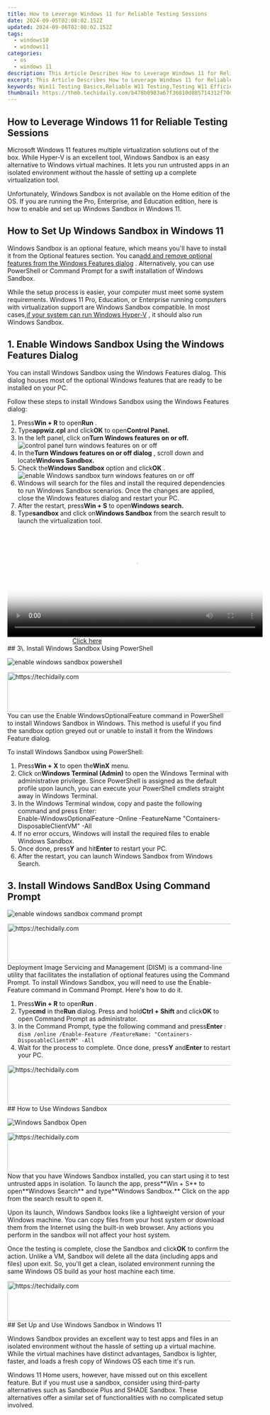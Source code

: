 ```yaml
---
title: How to Leverage Windows 11 for Reliable Testing Sessions
date: 2024-09-05T02:08:02.152Z
updated: 2024-09-06T02:08:02.152Z
tags:
  - windows10
  - windows11
categories:
  - os
  - windows 11
description: This Article Describes How to Leverage Windows 11 for Reliable Testing Sessions
excerpt: This Article Describes How to Leverage Windows 11 for Reliable Testing Sessions
keywords: Win11 Testing Basics,Reliable W11 Testing,Testing W11 Efficiency,Windows 11 QA Tips,Stable W11 Sessions,W11 Test Strategies,Effective W11 Validation
thumbnail: https://thmb.techidaily.com/b478b0983a67f36010d885714312f70db32d5d3a2179d68b62f5c8d46f0ea38e.jpg
---
```


## How to Leverage Windows 11 for Reliable Testing Sessions

 Microsoft Windows 11 features multiple virtualization solutions out of the box. While Hyper-V is an excellent tool, Windows Sandbox is an easy alternative to Windows virtual machines. It lets you run untrusted apps in an isolated environment without the hassle of setting up a complete virtualization tool.

 Unfortunately, Windows Sandbox is not available on the Home edition of the OS. If you are running the Pro, Enterprise, and Education edition, here is how to enable and set up Windows Sandbox in Windows 11.

## How to Set Up Windows Sandbox in Windows 11

 Windows Sandbox is an optional feature, which means you'll have to install it from the Optional features section. You can[add and remove optional features from the Windows Features dialog](http://www.makeuseof.com/how-to-add-remove-optional-features-windows-11/) . Alternatively, you can use PowerShell or Command Prompt for a swift installation of Windows Sandbox.

 While the setup process is easier, your computer must meet some system requirements. Windows 11 Pro, Education, or Enterprise running computers with virtualization support are Windows Sandbox compatible. In most cases,[if your system can run Windows Hyper-V](https://www.makeuseof.com/windows-11-enable-hyper-v/) , it should also run Windows Sandbox.

## 1\. Enable Windows Sandbox Using the Windows Features Dialog

 You can install Windows Sandbox using the Windows Features dialog. This dialog houses most of the optional Windows features that are ready to be installed on your PC.

 Follow these steps to install Windows Sandbox using the Windows Features dialog:

1. Press**Win + R** to open**Run** .
2. Type**appwiz.cpl** and click**OK** to open**Control Panel.**
3. In the left panel, click on**Turn Windows features on or off.**  
![control panel turn windows features on or off](https://static1.makeuseofimages.com/wordpress/wp-content/uploads/2022/11/control-panel-turn-windows-features-on-or-off.jpg)
4. In the**Turn Windows features on or off dialog** , scroll down and locate**Windows Sandbox.**
5. Check the**Windows Sandbox** option and click**OK** .  
![enable Windows sandbox turn windows features on or off](https://static1.makeuseofimages.com/wordpress/wp-content/uploads/2022/11/enable-Windows-sandbox-turn-windows-features-on-or-off.jpg)
6. Windows will search for the files and install the required dependencies to run Windows Sandbox scenarios. Once the changes are applied, close the Windows features dialog and restart your PC.
7. After the restart, press**Win + S** to open**Windows search.**
8. Type**sandbox** and click on**Windows Sandbox** from the search result to launch the virtualization tool.

<!-- affiliate ads begin -->
<span id="1983472">
					<video width="576" height="240" style="cursor:pointer"
           poster="//a.impactradius-go.com/display-clicktoplayimage/1983472.png"
           onclick="if(!this.playClicked){this.play();this.setAttribute('controls',true);this.playClicked=true;}">
	   <source src="//a.impactradius-go.com/display-ad/22993-1983472">
	   <img src="//a.impactradius-go.com/display-clicktoplayimage/1983472.png" style="border: none; height: 100%; width: 100%; object-fit: contain">
	</video>
	<div style="width:360px;text-align:center"><a href="javascript:window.open(decodeURIComponent('https%3A%2F%2Fhomestyler.sjv.io%2Fc%2F5597632%2F1983472%2F22993'), '_blank');void(0);">Click here</a></div>
</span>
<img height="0" width="0" src="https://imp.pxf.io/i/5597632/1983472/22993" style="position:absolute;visibility:hidden;" border="0" />
<!-- affiliate ads end -->
## 3\. Install Windows Sandbox Using PowerShell

![enable windows sandbox powershell](https://static1.makeuseofimages.com/wordpress/wp-content/uploads/2022/11/enable-windows-sandbox-powershell.jpg)

<!-- affiliate ads begin -->
<a href="https://appsumo.8odi.net/c/5597632/2068440/7443" target="_top" id="2068440">
  <img src="//a.impactradius-go.com/display-ad/7443-2068440" border="0" alt="https://techidaily.com" width="728" height="90"/>
</a>
<img height="0" width="0" src="https://appsumo.8odi.net/i/5597632/2068440/7443" style="position:absolute;visibility:hidden;" border="0" />
<!-- affiliate ads end -->
 You can use the Enable WindowsOptionalFeature command in PowerShell to install Windows Sandbox in Windows. This method is useful if you find the sandbox option greyed out or unable to install it from the Windows Feature dialog.

To install Windows Sandbox using PowerShell:

1. Press**Win + X** to open the**WinX** menu.
2. Click on**Windows Terminal (Admin)** to open the Windows Terminal with administrative privilege. Since PowerShell is assigned as the default profile upon launch, you can execute your PowerShell cmdlets straight away in Windows Terminal.
3. In the Windows Terminal window, copy and paste the following command and press Enter:  
Enable-WindowsOptionalFeature -Online -FeatureName "Containers-DisposableClientVM" -All
4. If no error occurs, Windows will install the required files to enable Windows Sandbox.
5. Once done, press**Y** and hit**Enter** to restart your PC.
6. After the restart, you can launch Windows Sandbox from Windows Search.

## 3\. Install Windows SandBox Using Command Prompt

![enable windows sandbox command prompt](https://static1.makeuseofimages.com/wordpress/wp-content/uploads/2022/11/enable-windows-sandbox-command-prompt.jpg)

<!-- affiliate ads begin -->
<a href="https://appsumo.8odi.net/c/5597632/2130875/7443" target="_top" id="2130875">
  <img src="//a.impactradius-go.com/display-ad/7443-2130875" border="0" alt="https://techidaily.com" width="728" height="90"/>
</a>
<img height="0" width="0" src="https://appsumo.8odi.net/i/5597632/2130875/7443" style="position:absolute;visibility:hidden;" border="0" />
<!-- affiliate ads end -->
 Deployment Image Servicing and Management (DISM) is a command-line utility that facilitates the installation of optional features using the Command Prompt. To install Windows Sandbox, you will need to use the Enable-Feature command in Command Prompt. Here's how to do it.

1. Press**Win + R** to open**Run** .
2. Type**cmd** in the**Run** dialog. Press and hold**Ctrl + Shift** and click**OK** to open Command Prompt as administrator.
3. In the Command Prompt, type the following command and press**Enter** :  
`dism /online /Enable-Feature /FeatureName: "Containers-DisposableClientVM" -All`
4. Wait for the process to complete. Once done, press**Y** and**Enter** to restart your PC.

<!-- affiliate ads begin -->
<a href="https://laganoo.pxf.io/c/5597632/1528703/16446" target="_top" id="1528703">
  <img src="//a.impactradius-go.com/display-ad/16446-1528703" border="0" alt="https://techidaily.com" width="728" height="90"/>
</a>
<img height="0" width="0" src="https://laganoo.pxf.io/i/5597632/1528703/16446" style="position:absolute;visibility:hidden;" border="0" />
<!-- affiliate ads end -->
## How to Use Windows Sandbox

![Windows Sandbox Open](https://static1.makeuseofimages.com/wordpress/wp-content/uploads/2022/11/Windows-Sandbox-Open.jpg)

<!-- affiliate ads begin -->
<a href="https://appsumo.8odi.net/c/5597632/2137413/7443" target="_top" id="2137413">
  <img src="//a.impactradius-go.com/display-ad/7443-2137413" border="0" alt="https://techidaily.com" width="728" height="90"/>
</a>
<img height="0" width="0" src="https://appsumo.8odi.net/i/5597632/2137413/7443" style="position:absolute;visibility:hidden;" border="0" />
<!-- affiliate ads end -->
 Now that you have Windows Sandbox installed, you can start using it to test untrusted apps in isolation. To launch the app, press**Win + S** to open**Windows Search** and type**Windows Sandbox.** Click on the app from the search result to open it.

 Upon its launch, Windows Sandbox looks like a lightweight version of your Windows machine. You can copy files from your host system or download them from the Internet using the built-in web browser. Any actions you perform in the sandbox will not affect your host system.

 Once the testing is complete, close the Sandbox and click**OK** to confirm the action. Unlike a VM, Sandbox will delete all the data (including apps and files) upon exit. So, you'll get a clean, isolated environment running the same Windows OS build as your host machine each time.

<!-- affiliate ads begin -->
<a href="https://appsumo.8odi.net/c/5597632/2130871/7443" target="_top" id="2130871">
  <img src="//a.impactradius-go.com/display-ad/7443-2130871" border="0" alt="https://techidaily.com" width="728" height="90"/>
</a>
<img height="0" width="0" src="https://appsumo.8odi.net/i/5597632/2130871/7443" style="position:absolute;visibility:hidden;" border="0" />
<!-- affiliate ads end -->
## Set Up and Use Windows Sandbox in Windows 11

 Windows Sandbox provides an excellent way to test apps and files in an isolated environment without the hassle of setting up a virtual machine. While the virtual machines have distinct advantages, Sandbox is lighter, faster, and loads a fresh copy of Windows OS each time it's run.

 Windows 11 Home users, however, have missed out on this excellent feature. But if you must use a sandbox, consider using third-party alternatives such as Sandboxie Plus and SHADE Sandbox. These alternatives offer a similar set of functionalities with no complicated setup involved.


<ins class="adsbygoogle"
     style="display:block"
     data-ad-format="autorelaxed"
     data-ad-client="ca-pub-7571918770474297"
     data-ad-slot="1223367746"></ins>



<ins class="adsbygoogle"
     style="display:block"
     data-ad-client="ca-pub-7571918770474297"
     data-ad-slot="8358498916"
     data-ad-format="auto"
     data-full-width-responsive="true"></ins>


